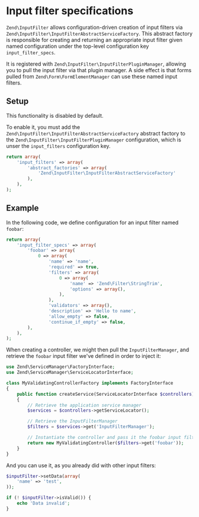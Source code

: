 # Input filter specifications

`Zend\InputFilter` allows configuration-driven creation of input filters via
`Zend\InputFilter\InputFilterAbstractServiceFactory`. This abstract factory is responsible for creating and returning an appropriate input filter given named configuration under the top-level configuration key `input_filter_specs`.

It is registered with `Zend\InputFilter\InputFilterPluginManager`, allowing you to pull the input filter via that plugin manager. A side effect is that forms pulled from
`Zend\Form\FormElementManager` can use these named input filters.

## Setup

This functionality is disabled by default.

To enable it, you must add the `Zend\InputFilter\InputFilterAbstractServiceFactory` abstract factory to the `Zend\InputFilter\InputFilterPluginManager` configuration, which is unser the `input_filters` configuration key.

```php
return array(
    'input_filters' => array(
        'abstract_factories' => array(
            'Zend\InputFilter\InputFilterAbstractServiceFactory'
        ),
    ),
);
```

## Example

In the following code, we define configuration for an input filter named `foobar`:

```php
return array(
    'input_filter_specs' => array(
        'foobar' => array(
            0 => array(
                'name' => 'name',
                'required' => true,
                'filters' => array(
                    0 => array(
                        'name' => 'Zend\Filter\StringTrim',
                        'options' => array(),
                    ),
                ),
                'validators' => array(),
                'description' => 'Hello to name',
                'allow_empty' => false,
                'continue_if_empty' => false,
        ),
    ),
);
```

When creating a controller, we might then pull the `InputFilterManager`, and retrieve the `foobar`
input filter we've defined in order to inject it:

```php
use Zend\ServiceManager\FactoryInterface;
use Zend\ServiceManager\ServiceLocatorInterface;

class MyValidatingControllerFactory implements FactoryInterface
{
    public function createService(ServiceLocatorInterface $controllers)
    {
        // Retrieve the application service manager
        $services = $controllers->getServiceLocator();

        // Retrieve the InputFilterManager
        $filters = $services->get('InputFilterManager');

        // Instantiate the controller and pass it the foobar input filter
        return new MyValidatingController($filters->get('foobar'));
    }
}
```

And you can use it, as you already did with other input filters:

```php
$inputFilter->setData(array(
    'name' => 'test',
));

if (! $inputFilter->isValid()) {
    echo 'Data invalid';
}
```